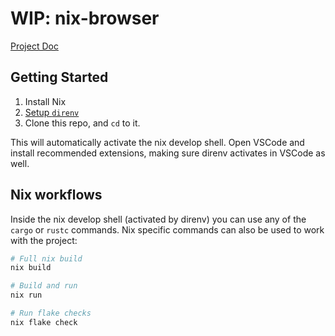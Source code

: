 # WIP: nix-browser

[Project Doc](https://docs.google.com/document/d/1tcpufxKFdaqmyKL0qpK174zexY14LV69C44459h8VmQ/edit#heading=h.5x0d5h95i329)

## Getting Started

1. Install Nix
1. [Setup `direnv`](https://haskell.flake.page/direnv)
1. Clone this repo, and `cd` to it. 

This will automatically activate the nix develop shell. Open VSCode and install recommended extensions, making sure direnv activates in VSCode as well.

## Nix workflows

Inside the nix develop shell (activated by direnv) you can use any of the `cargo` or `rustc` commands. Nix specific commands can also be used to work with the project:

```sh
# Full nix build
nix build

# Build and run
nix run

# Run flake checks
nix flake check
```
